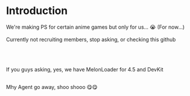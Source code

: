 # Introduction
We're making PS for certain anime games but only for us... :sob: (For now...) <br> <br>
Currently not recruiting members, stop asking, or checking this github <br> <br> <br> <br>

If you guys asking, yes, we have MelonLoader for 4.5 and DevKit <br> <br>

Mhy Agent go away, shoo shooo 😋😋
